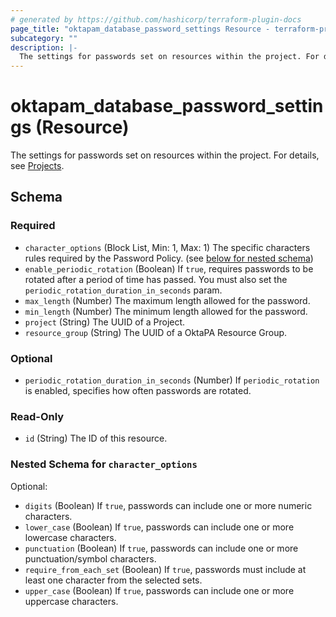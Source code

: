 ```yaml
---
# generated by https://github.com/hashicorp/terraform-plugin-docs
page_title: "oktapam_database_password_settings Resource - terraform-provider-oktapam"
subcategory: ""
description: |-
  The settings for passwords set on resources within the project. For details, see Projects https://help.okta.com/okta_help.htm?type=oie&id=ext-pam-projects.
---
```


# oktapam_database_password_settings (Resource)

The settings for passwords set on resources within the project. For details, see [Projects](https://help.okta.com/okta_help.htm?type=oie&id=ext-pam-projects).



<!-- schema generated by tfplugindocs -->
## Schema

### Required

- `character_options` (Block List, Min: 1, Max: 1) The specific characters rules required by the Password Policy. (see [below for nested schema](#nestedblock--character_options))
- `enable_periodic_rotation` (Boolean) If `true`, requires passwords to be rotated after a period of time has passed. You must also set the `periodic_rotation_duration_in_seconds` param.
- `max_length` (Number) The maximum length allowed for the password.
- `min_length` (Number) The minimum length allowed for the password.
- `project` (String) The UUID of a Project.
- `resource_group` (String) The UUID of a OktaPA Resource Group.

### Optional

- `periodic_rotation_duration_in_seconds` (Number) If `periodic_rotation` is enabled, specifies how often passwords are rotated.

### Read-Only

- `id` (String) The ID of this resource.

<a id="nestedblock--character_options"></a>
### Nested Schema for `character_options`

Optional:

- `digits` (Boolean) If `true`, passwords can include one or more numeric characters.
- `lower_case` (Boolean) If `true`, passwords can include one or more lowercase characters.
- `punctuation` (Boolean) If `true`, passwords can include one or more punctuation/symbol characters.
- `require_from_each_set` (Boolean) If `true`, passwords must include at least one character from the selected sets.
- `upper_case` (Boolean) If `true`, passwords can include one or more uppercase characters.


